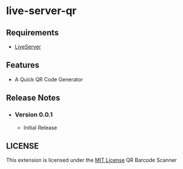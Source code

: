 # live-server-qr

## Requirements

* [LiveServer](https://marketplace.visualstudio.com/items?itemName=ritwickdey.LiveServer)


## Features
 * A Quick QR Code Generator



## Release Notes

* ### Version 0.0.1
  * Initial Release



## LICENSE
This extension is licensed under the [MIT License](LICENSE)
QR Barcode Scanner